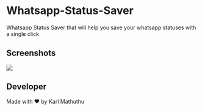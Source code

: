 # Whatsapp-Status-Saver
Whatsapp Status Saver that will help you save your whatsapp statuses with a single click

## Screenshots

<img src="https://drive.google.com/file/d/1NTCfX390WoP1G-_OO-3qIQfGVLgntCvz/view?usp=share_link">

## Developer

Made with ❤ by Karl Mathuthu
